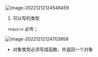 ![image-20221212124548459](https://finzulpic.oss-cn-hangzhou.aliyuncs.com/image-20221212124548459.png)

1. 可以写的类型

` require` 必传；

![image-20221212124703958](https://finzulpic.oss-cn-hangzhou.aliyuncs.com/image-20221212124703958.png)

- 对象类型必须写成函数，并返回一个对象